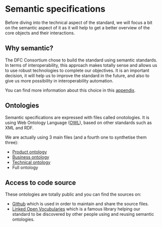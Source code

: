 # Semantic specifications

Before diving into the technical aspect of the standard, we will focus a bit on the semantic aspect of it as it will help to get a better overview of the core objects and their interactions.

## Why semantic?

The DFC Consortium chose to build the standard using semantic standards. In terms of interoperability, this approach makes totally sense and allows us to use robust technologies to complete our objectives. It is an important decision, it will help us to improve the standard in the future, and also to give us more possibility in interoperability automation.

You can find more information about this choice in this [appendix](../appendixes/technical-decisions/service-standard.html#de-facto-standards-or-semantic-web-).

## Ontologies

Semantic specifications are expressed with files called onotologies. It is using Web Ontology Language \([OWL](https://fr.wikipedia.org/wiki/Web_Ontology_Language)\), based on other standards such as XML and RDF.

We are actually using 3 main files \(and a fourth one to synthetise them three\):

* [Product ontology](product-ontology.md)
* [Business ontology](business-ontology.md)
* [Technical ontology](technical-ontology.md)
* Full ontology

## Access to code source

These ontologies are totally public and you can find the sources on:

* [Github](https://github.com/datafoodconsortium/ontology) which is used in order to maintain and share the source files.
* [Linked Open Vocubularies](https://lov.linkeddata.es/dataset/lov/vocabs/dfc) which is a famous library helping our standard to be discovered by other people using and reusing semantic ontologies.
